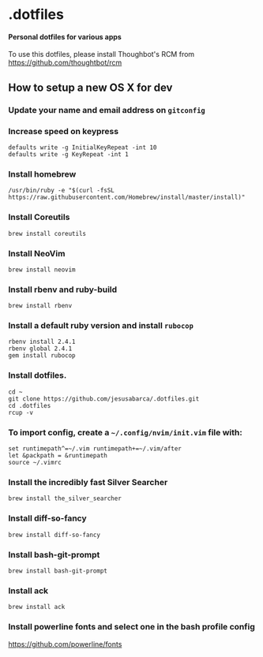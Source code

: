 # .dotfiles
#### Personal dotfiles for various apps

To use this dotfiles, please install Thoughbot's RCM from https://github.com/thoughtbot/rcm

## How to setup a new OS X for dev
### Update your name and email address on `gitconfig`

### Increase speed on keypress
```
defaults write -g InitialKeyRepeat -int 10
defaults write -g KeyRepeat -int 1
```

### Install homebrew
`/usr/bin/ruby -e "$(curl -fsSL https://raw.githubusercontent.com/Homebrew/install/master/install)"`

### Install Coreutils
`brew install coreutils`

### Install NeoVim
`brew install neovim`

### Install rbenv and ruby-build
```
brew install rbenv
```

### Install a default ruby version and install `rubocop`
```
rbenv install 2.4.1
rbenv global 2.4.1
gem install rubocop
```

### Install dotfiles.
```
cd ~
git clone https://github.com/jesusabarca/.dotfiles.git
cd .dotfiles
rcup -v
```

### To import config, create a `~/.config/nvim/init.vim` file with:
```
set runtimepath^=~/.vim runtimepath+=~/.vim/after
let &packpath = &runtimepath
source ~/.vimrc
```

### Install the incredibly fast Silver Searcher
`brew install the_silver_searcher`

### Install diff-so-fancy
`brew install diff-so-fancy`

### Install bash-git-prompt
`brew install bash-git-prompt`

### Install ack
`brew install ack`

### Install powerline fonts and select one in the bash profile config
https://github.com/powerline/fonts
